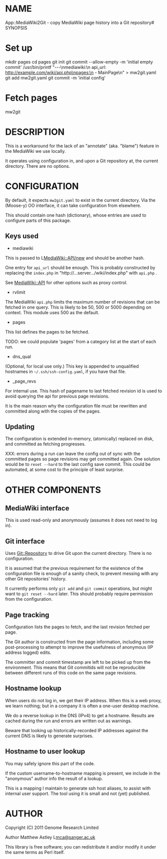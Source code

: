 # NAME

App::MediaWiki2Git - copy MediaWiki page history into a Git repository# SYNOPSIS

 # Set up
 mkdir pages
 cd pages
 git init
 git commit --allow-empty -m 'initial empty commit'
 /usr/bin/printf "---\nmediawiki:\n  api_url: http://example.com/wiki/api.php\npages:\n  - MainPage\n" > mw2git.yaml
 git add mw2git.yaml
 git commit -m 'initial config'

 # Fetch pages
 mw2git

# DESCRIPTION

This is a workaround for the lack of an "annotate" (aka. "blame")
feature in the MediaWiki we use locally.

It operates using configuration in, and upon a Git repository at, the
current directory.  There are no options.



# CONFIGURATION

By default, it expects `mw2git.yaml` to exist in the current
directory.  Via the (Moose-y) OO interface, it can take configuration
from elsewhere.

This should contain one hash (dictionary), whose entries are used to
configure parts of this package.

## Keys used

- mediawiki

This is passed to L<MediaWiki::API/new> and should be another hash.

One entry for `api_url` should be enough.  This is probably
constructed by replacing the `index.php` in
"http://...server.../wiki/index.php" with `api.php` .

See [MediaWiki::API](http://search.cpan.org/perldoc?MediaWiki::API) for other options such as proxy control.

- rvlimit

The MediaWiki `api.php` limits the maximum number of revisions that
can be fetched in one query.  This is likely to be 50, 500 or 5000
depending on context.  This module uses 500 as the default.

- pages

This list defines the pages to be fetched.

TODO: we could populate 'pages' from a category list at the start of each run.

- dns_qual

(Optional, for local use only.)  This key is appended to unqualified
hostnames in `~/.ssh/ssh-config.yaml`, if you have that file.

- _page_revs

For internal use.  This hash of pagename to last fetched revision id
is used to avoid querying the api for previous page revisions.

It is the main reason why the configuration file must be rewritten and
committed along with the copies of the pages.

## Updating

The configuration is extended in-memory, (atomically) replaced on
disk, and committed as fetching progresses.

XXX: errors during a run can leave the config out of sync with the committed pages
so page revisions may get committed again.  One solution would be to
`reset --hard` to the last config save commit.  This could be
automated, at some cost to the principle of least surprise.

# OTHER COMPONENTS

## MediaWiki interface

This is used read-only and anonymously (assumes it does not need to
log in).

## Git interface

Uses [Git::Repository](http://search.cpan.org/perldoc?Git::Repository) to drive Git upon the current directory.
There is no configuration.

It is assumed that the previous requirement for the existence of the
configuration file is enough of a sanity check, to prevent messing
with any other Git repositories' history.

It currently performs only `git add` and `git commit` operations,
but might want to `git reset --hard` later.  This should probably
require permission from the configuration.

## Page tracking

Configuration lists the pages to fetch, and the last revision fetched
per page.

The Git author is constructed from the page information, including
some post-processing to attempt to improve the usefulness of anonymous
(IP address logged) edits.

The committer and commit timestamp are left to be picked up from the
environment.  This means that Git commitids will not be reproducible
between different runs of this code on the same page revisions.

## Hostname lookup

When users do not log in, we get their IP address.  When this is a web
proxy, we learn nothing; but in a company it is often a one-user
desktop machine.

We do a reverse lookup in the DNS (IPv4) to get a hostname.  Results
are cached during the run and errors are written out as warnings.

Beware that looking up historically-recorded IP addresses against the
current DNS is likely to generate surprises.

## Hostname to user lookup

You may safely ignore this part of the code.

If the custom username-to-hostname mapping is present, we include in
the "anonymous" author info the result of a lookup.

This is a mapping I maintain to generate ssh host aliases, to assist
with internal user support.  The tool using it is small and not (yet)
published.

# AUTHOR

Copyright (C) 2011 Genome Research Limited

Author Matthew Astley L<mca@sanger.ac.uk>

This library is free software; you can redistribute it and/or modify
it under the same terms as Perl itself.